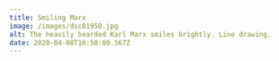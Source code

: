 ```yaml
---
title: Smiling Marx
image: /images/dsc01950.jpg
alt: The heavily bearded Karl Marx smiles brightly. Line drawing.
date: 2020-04-08T16:50:09.567Z
---
```

